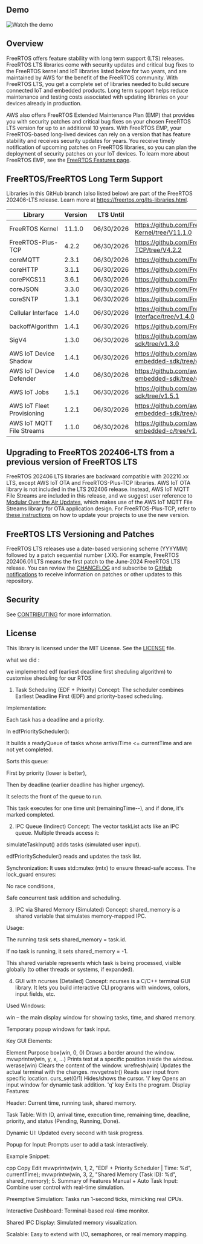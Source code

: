## Demo
![Watch the demo](demo.gif)

## Overview


FreeRTOS offers feature stability with long term support (LTS) releases. FreeRTOS LTS libraries come with security updates and critical bug fixes to the FreeRTOS kernel and IoT libraries listed below for two years, and are maintained by AWS for the benefit of the FreeRTOS community. With FreeRTOS LTS, you get a complete set of libraries needed to build secure connected IoT and embedded products. Long term support helps reduce maintenance and testing costs associated with updating libraries on your devices already in production.

AWS also offers FreeRTOS Extended Maintenance Plan (EMP) that provides you with security patches and critical bug fixes on your chosen FreeRTOS LTS version for up to an additional 10 years. With FreeRTOS EMP, your FreeRTOS-based long-lived devices can rely on a version that has feature stability and receives security updates for years. You receive timely notification of upcoming patches on FreeRTOS libraries, so you can plan the deployment of security patches on your IoT devices. To learn more about FreeRTOS EMP, see the [FreeRTOS Features page](https://aws.amazon.com/freertos/features/).

## FreeRTOS/FreeRTOS Long Term Support

Libraries in this GitHub branch (also listed below) are part of the FreeRTOS 202406-LTS release. Learn more at https://freertos.org/lts-libraries.html.

| Library                    | Version | LTS Until  | LTS Repo URL                                                                   |
| -------------------------- | ------- | ---------- | ------------------------------------------------------------------------------ |
| FreeRTOS Kernel            | 11.1.0  | 06/30/2026 | https://github.com/FreeRTOS/FreeRTOS-Kernel/tree/V11.1.0                       |
| FreeRTOS-Plus-TCP          | 4.2.2   | 06/30/2026 | https://github.com/FreeRTOS/FreeRTOS-Plus-TCP/tree/V4.2.2                      |
| coreMQTT                   | 2.3.1   | 06/30/2026 | https://github.com/FreeRTOS/coreMQTT/tree/v2.3.1                               |
| coreHTTP                   | 3.1.1   | 06/30/2026 | https://github.com/FreeRTOS/coreHTTP/tree/v3.1.1                               |
| corePKCS11                 | 3.6.1   | 06/30/2026 | https://github.com/FreeRTOS/corePKCS11/tree/v3.6.1                             |
| coreJSON                   | 3.3.0   | 06/30/2026 | https://github.com/FreeRTOS/coreJSON/tree/v3.3.0                               |
| coreSNTP                   | 1.3.1   | 06/30/2026 | https://github.com/FreeRTOS/coreSNTP/tree/v1.3.1                               |
| Cellular Interface         | 1.4.0   | 06/30/2026 | https://github.com/FreeRTOS/FreeRTOS-Cellular-Interface/tree/v1.4.0            |
| backoffAlgorithm           | 1.4.1   | 06/30/2026 | https://github.com/FreeRTOS/backoffAlgorithm/tree/v1.4.1                       |
| SigV4                      | 1.3.0   | 06/30/2026 | https://github.com/aws/SigV4-for-AWS-IoT-embedded-sdk/tree/v1.3.0              |
| AWS IoT Device Shadow      | 1.4.1   | 06/30/2026 | https://github.com/aws/Device-Shadow-for-AWS-IoT-embedded-sdk/tree/v1.4.1      |
| AWS IoT Device Defender    | 1.4.0   | 06/30/2026 | https://github.com/aws/Device-Defender-for-AWS-IoT-embedded-sdk/tree/v1.4.0    |
| AWS IoT Jobs               | 1.5.1   | 06/30/2026 | https://github.com/aws/Jobs-for-AWS-IoT-embedded-sdk/tree/v1.5.1               |
| AWS IoT Fleet Provisioning | 1.2.1   | 06/30/2026 | https://github.com/aws/Fleet-Provisioning-for-AWS-IoT-embedded-sdk/tree/v1.2.1 |
| AWS IoT MQTT File Streams  | 1.1.0   | 06/30/2026 | https://github.com/aws/aws-iot-core-mqtt-file-streams-embedded-c/tree/v1.1.0   |

## Upgrading to FreeRTOS 202406-LTS from a previous version of FreeRTOS LTS

FreeRTOS 202406 LTS libraries are backward compatible with 202210.xx LTS, except
AWS IoT OTA and FreeRTOS-Plus-TCP libraries. AWS IoT OTA library is not included in the LTS 202406 release.
Instead, AWS IoT MQTT File Streams are included in this release, and we suggest user
reference to [Modular Over the Air Updates](https://freertos.org/freertos-core/over-the-air-updates/index.html),
which makes use of the AWS IoT MQTT File Streams library for OTA application design.
For FreeRTOS-Plus-TCP, refer to [these instructions](https://github.com/FreeRTOS/FreeRTOS-Plus-TCP/blob/main/GettingStarted.md)
on how to update your projects to use the new version.

## FreeRTOS LTS Versioning and Patches

FreeRTOS LTS releases use a date-based versioning scheme (YYYYMM) followed by a patch sequential number (.XX).
For example, FreeRTOS 202406.01 LTS means the first patch to the June-2024 FreeRTOS LTS release.
You can review the [CHANGELOG](./CHANGELOG.md) and subscribe to [GitHub notifications](https://docs.github.com/en/free-pro-team@latest/github/managing-subscriptions-and-notifications-on-github/about-notifications) to receive information on patches or other updates to this repository.

## Security

See [CONTRIBUTING](CONTRIBUTING.md#security-issue-notifications) for more information.

## License

This library is licensed under the MIT License. See the [LICENSE](LICENSE.md) file.

what we did :

we implemented edf (earliest deadline first sheduling algorithm) to customise sheduling for our RTOS

1. Task Scheduling (EDF + Priority)
   Concept:
   The scheduler combines Earliest Deadline First (EDF) and priority-based scheduling.

Implementation:

Each task has a deadline and a priority.

In edfPriorityScheduler():

It builds a readyQueue of tasks whose arrivalTime <= currentTime and are not yet completed.

Sorts this queue:

First by priority (lower is better),

Then by deadline (earlier deadline has higher urgency).

It selects the front of the queue to run.

This task executes for one time unit (remainingTime--), and if done, it's marked completed.

2. IPC Queue (Indirect)
   Concept:
   The vector taskList acts like an IPC queue. Multiple threads access it:

simulateTaskInput() adds tasks (simulated user input).

edfPriorityScheduler() reads and updates the task list.

Synchronization:
It uses std::mutex (mtx) to ensure thread-safe access. The lock_guard ensures:

No race conditions,

Safe concurrent task addition and scheduling.

3. IPC via Shared Memory (Simulated)
   Concept:
   shared_memory is a shared variable that simulates memory-mapped IPC.

Usage:

The running task sets shared_memory = task.id.

If no task is running, it sets shared_memory = -1.

This shared variable represents which task is being processed, visible globally (to other threads or systems, if expanded).

4. GUI with ncurses (Detailed)
   Concept:
   ncurses is a C/C++ terminal GUI library. It lets you build interactive CLI programs with windows, colors, input fields, etc.

Used Windows:

win – the main display window for showing tasks, time, and shared memory.

Temporary popup windows for task input.

Key GUI Elements:

Element Purpose
box(win, 0, 0) Draws a border around the window.
mvwprintw(win, y, x, ...) Prints text at a specific position inside the window.
werase(win) Clears the content of the window.
wrefresh(win) Updates the actual terminal with the changes.
mvvgetnstr() Reads user input from specific location.
curs_set(0/1) Hides/shows the cursor.
'i' key Opens an input window for dynamic task addition.
'q' key Exits the program.
Display Features:

Header: Current time, running task, shared memory.

Task Table: With ID, arrival time, execution time, remaining time, deadline, priority, and status (Pending, Running, Done).

Dynamic UI: Updated every second with task progress.

Popup for Input: Prompts user to add a task interactively.

Example Snippet:

cpp
Copy
Edit
mvwprintw(win, 1, 2, "EDF + Priority Scheduler | Time: %d", currentTime);
mvwprintw(win, 3, 2, "Shared Memory (Task ID): %d", shared_memory); 5. Summary of Features
Manual + Auto Task Input: Combine user control with real-time simulation.

Preemptive Simulation: Tasks run 1-second ticks, mimicking real CPUs.

Interactive Dashboard: Terminal-based real-time monitor.

Shared IPC Display: Simulated memory visualization.

Scalable: Easy to extend with I/O, semaphores, or real memory mapping.
